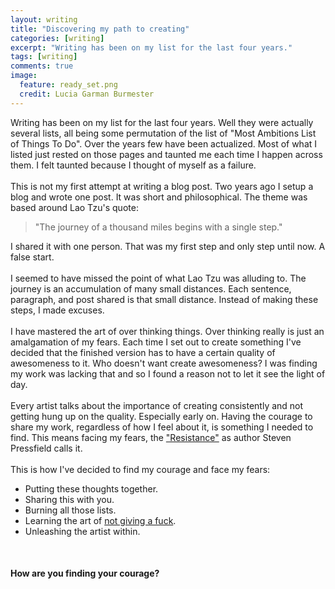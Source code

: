```yaml
---
layout: writing
title: "Discovering my path to creating"
categories: [writing]
excerpt: "Writing has been on my list for the last four years."
tags: [writing]
comments: true
image:
  feature: ready_set.png
  credit: Lucia Garman Burmester
---
```


Writing has been on my list for the last four years. Well they were actually several lists, all being some permutation of the list of "Most Ambitions List of Things To Do". Over the years few have been actualized. Most of what I listed just rested on those pages and taunted me each time I happen across them. I felt taunted because I thought of myself as a failure.
<br>
<br>
This is not my first attempt at writing a blog post. Two years ago I setup a blog and wrote one post. It was short and philosophical. The theme was based around Lao Tzu's quote: 

>"The journey of a thousand miles begins with a single step." 

I shared it with one person. That was my first step and only step until now. A false start.
<br>
<br>
I seemed to have missed the point of what Lao Tzu was alluding to. The journey is an accumulation of many small distances. Each sentence, paragraph, and post shared is that small distance. Instead of making these steps, I made excuses.
<br>
<br>
I have mastered the art of over thinking things. Over thinking really is just an amalgamation of my fears. Each time I set out to create something I've decided that the finished version has to have a certain quality of awesomeness to it. Who doesn't want create awesomeness? I was finding my work was lacking that and so I found a reason not to let it see the light of day.
<br>
<br>
Every artist talks about the importance of creating consistently and not getting hung up on the quality. Especially early on. Having the courage to share my work, regardless of how I feel about it, is something I needed to find. This means facing my fears, the ["Resistance"](http://www.stevenpressfield.com/2013/11/resistance-and-self-loathing/) as author Steven Pressfield calls it.
<br>
<br>
This is how I've decided to find my courage and face my fears:

* Putting these thoughts together.
* Sharing this with you.
* Burning all those lists.
* Learning the art of [not giving a fuck](http://markmanson.net/not-giving-a-fuck).
* Unleashing the artist within.
<br>

#### How are you finding your courage?